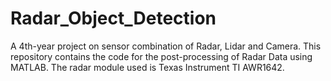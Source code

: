 # Radar_Object_Detection
A 4th-year project on sensor combination of Radar, Lidar and Camera. This repository contains the code for the post-processing of Radar Data using MATLAB.
The radar module used is Texas Instrument TI AWR1642.
